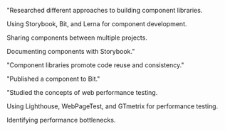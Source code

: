 "Researched different approaches to building component libraries.

Using Storybook, Bit, and Lerna for component development.

Sharing components between multiple projects.

Documenting components with Storybook."

"Component libraries promote code reuse and consistency."

"Published a component to Bit."

"Studied the concepts of web performance testing.

Using Lighthouse, WebPageTest, and GTmetrix for performance testing.

Identifying performance bottlenecks.